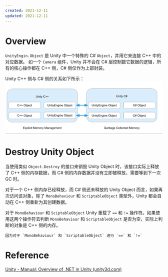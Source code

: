 ```yaml
---
created: 2021-12-11
updated: 2021-12-11
---
```

# Overview

`UnityEngin.Object` 是 Unity 中一个特殊的 C# `Object`，并用它来连接 C++ 中的对应数据。 如一个 `Camera` 组件，Unity 并不会在 C# 层控制数它数据的逻辑，所有的核心操作都在 C++ 侧，C# 侧仅作为上部封装。

Unity C++ 侧与 C# 侧的关系如下所示：
![](assets/Unity-Scripting%20Architecture-UnityEngin.Object/image-20211211183229890.png)

# Destroy Unity Object

当使用类似 `Object.Destroy` 的接口来销毁 Unity Object 时，该接口实际上释放了 C++ 侧的内存数据，而 C# 侧的内存数据并没有立即被释放，需要等到下一次 GC 时。

对于一个 C++ 侧内存已经释放，而 C# 侧还未释放的 Unity Object 而言，如果再次访问该对象，除了 `MonoBehaviour` 和 `ScriptableObject` 类型外，Unity 都会自动在 C++ 侧重新为其创建数据。

对于 `MonoBehaviour` 和 `SciptableObject` Unity 重载了 `==` 和 `!=` 操作符。如果使用这两个操作符去判断 `MonoBehaviour` 和 `ScriptableObject` 是否为空，实际上判断的对象是 C++ 侧的内存。

```ad-note
因为对于 `MonoBehaviour` 和 `ScriptableObject` 进行 `==` 和 `!=` 
```

# Reference

 [Unity - Manual: Overview of .NET in Unity (unity3d.com)](https://docs.unity3d.com/2020.3/Documentation/Manual/overview-of-dot-net-in-unity.html)
